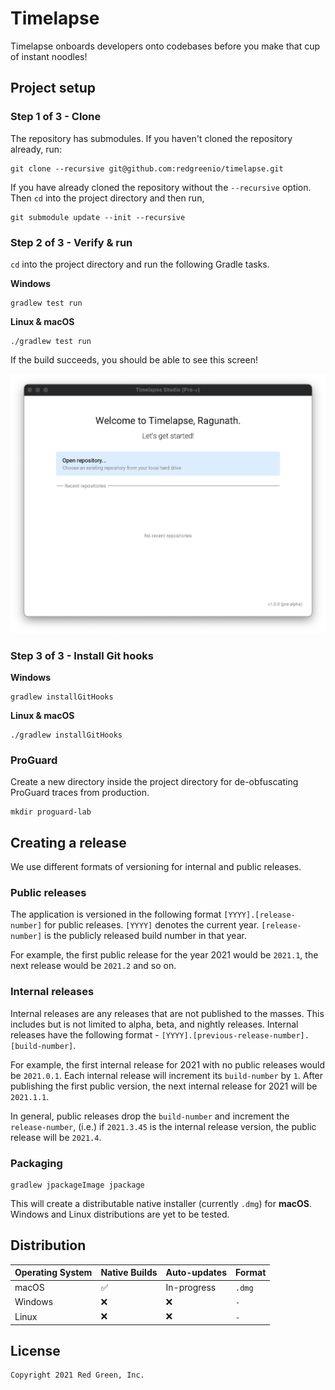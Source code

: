 # Timelapse

Timelapse onboards developers onto codebases before you make that cup of instant noodles!

## Project setup

### Step 1 of 3 - Clone

The repository has submodules. If you haven't cloned the repository already, run:

```shell
git clone --recursive git@github.com:redgreenio/timelapse.git
```

If you have already cloned the repository without the `--recursive` option. Then `cd` into the project directory and
then run,

```shell
git submodule update --init --recursive
```

### Step 2 of 3 - Verify & run

`cd` into the project directory and run the following Gradle tasks.

**Windows**

```shell
gradlew test run
```

**Linux & macOS**

```shell
./gradlew test run
```

If the build succeeds, you should be able to see this screen!

![Verified](docs/images/verified.png)

### Step 3 of 3 - Install Git hooks

**Windows**

```shell
gradlew installGitHooks
```

**Linux & macOS**

```shell
./gradlew installGitHooks
```

### ProGuard

Create a new directory inside the project directory for de-obfuscating ProGuard traces from production.

```shell
mkdir proguard-lab
```

## Creating a release

We use different formats of versioning for internal and public releases.

### Public releases

The application is versioned in the following format `[YYYY].[release-number]` for public releases. `[YYYY]` denotes the
current year. `[release-number]` is the publicly released build number in that year.

For example, the first public release for the year 2021 would be `2021.1`, the next release would be `2021.2` and so on.

### Internal releases

Internal releases are any releases that are not published to the masses. This includes but is not limited to alpha, beta,
and nightly releases. Internal releases have the following format - `[YYYY].[previous-release-number].[build-number]`.

For example, the first internal release for 2021 with no public releases would be `2021.0.1`. Each internal release will
increment its `build-number` by `1`. After publishing the first public version, the next internal release for
2021 will be `2021.1.1`.

In general, public releases drop the `build-number` and increment the `release-number`, (i.e.) if `2021.3.45` is the internal
release version, the public release will be `2021.4`.

### Packaging

```shell
gradlew jpackageImage jpackage
```

This will create a distributable native installer (currently `.dmg`) for **macOS**. Windows and Linux distributions are
yet to be tested.

## Distribution

| Operating System | Native Builds | Auto-updates |   Format  |
|------------------|---------------|--------------|-----------|
| macOS            | ✅            | In-progress  | `.dmg`    |
| Windows          | ❌            | ❌           | `-`       |
| Linux            | ❌            | ❌           | `-`       |

## License

```
Copyright 2021 Red Green, Inc.
```
